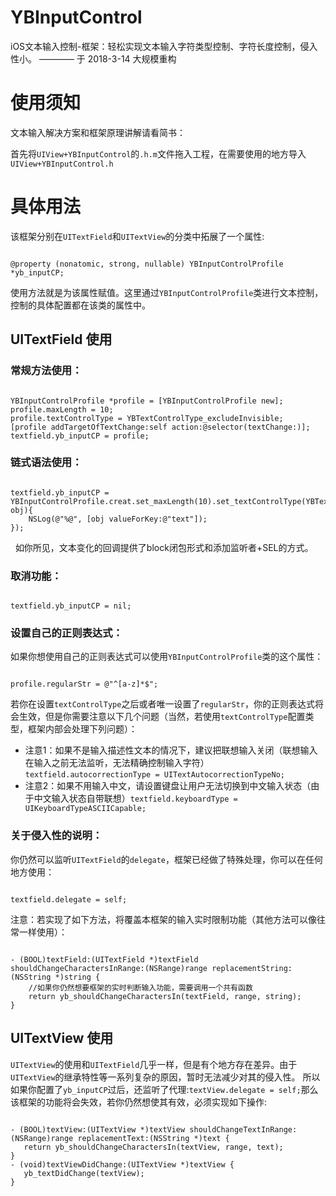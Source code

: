 # YBInputControl

iOS文本输入控制-框架：轻松实现文本输入字符类型控制、字符长度控制，侵入性小。
———— 于 2018-3-14 大规模重构 


# 使用须知


文本输入解决方案和框架原理讲解请看简书：

首先将`UIView+YBInputControl`的`.h.m`文件拖入工程，在需要使用的地方导入`UIView+YBInputControl.h`



# 具体用法


该框架分别在`UITextField`和`UITextView`的分类中拓展了一个属性:

<pre><code>
@property (nonatomic, strong, nullable) YBInputControlProfile *yb_inputCP;
</code></pre>
    
使用方法就是为该属性赋值。这里通过`YBInputControlProfile`类进行文本控制，控制的具体配置都在该类的属性中。


## UITextField 使用

### 常规方法使用：

<pre><code>
YBInputControlProfile *profile = [YBInputControlProfile new];
profile.maxLength = 10;
profile.textControlType = YBTextControlType_excludeInvisible;
[profile addTargetOfTextChange:self action:@selector(textChange:)];
textfield.yb_inputCP = profile;
</code></pre>

### 链式语法使用：

<pre><code>
textfield.yb_inputCP = YBInputControlProfile.creat.set_maxLength(10).set_textControlType(YBTextControlType_letter).set_textChanged(^(id obj){
    NSLog(@"%@", [obj valueForKey:@"text"]);
});
</code></pre>
   
如你所见，文本变化的回调提供了block闭包形式和添加监听者+SEL的方式。


### 取消功能：

<pre><code>
textfield.yb_inputCP = nil;
</code></pre>


### 设置自己的正则表达式：

如果你想使用自己的正则表达式可以使用`YBInputControlProfile`类的这个属性：

<pre><code>
profile.regularStr = @"^[a-z]*$";
</code></pre>

若你在设置`textControlType`之后或者唯一设置了`regularStr`，你的正则表达式将会生效，但是你需要注意以下几个问题（当然，若使用`textControlType`配置类型，框架内部会处理下列问题）：

+ 注意1：如果不是输入描述性文本的情况下，建议把联想输入关闭（联想输入在输入之前无法监听，无法精确控制输入字符）`textfield.autocorrectionType = UITextAutocorrectionTypeNo;`
    
+ 注意2：如果不用输入中文，请设置键盘让用户无法切换到中文输入状态（由于中文输入状态自带联想）`textfield.keyboardType = UIKeyboardTypeASCIICapable;`


### 关于侵入性的说明：

你仍然可以监听`UITextField`的`delegate`，框架已经做了特殊处理，你可以在任何地方使用：

<pre><code>
textfield.delegate = self;
</code></pre>

注意：若实现了如下方法，将覆盖本框架的输入实时限制功能（其他方法可以像往常一样使用）：

<pre><code>
- (BOOL)textField:(UITextField *)textField shouldChangeCharactersInRange:(NSRange)range replacementString:(NSString *)string {
    //如果你仍然想要框架的实时判断输入功能，需要调用一个共有函数
    return yb_shouldChangeCharactersIn(textField, range, string);
}
</code></pre>


## UITextView 使用


`UITextView`的使用和`UITextField`几乎一样，但是有个地方存在差异。由于`UITextView`的继承特性等一系列复杂的原因，暂时无法减少对其的侵入性。
所以如果你配置了`yb_inputCP`过后，还监听了代理:`textView.delegate = self;`那么该框架的功能将会失效，若你仍然想使其有效，必须实现如下操作:

<pre><code>
- (BOOL)textView:(UITextView *)textView shouldChangeTextInRange:(NSRange)range replacementText:(NSString *)text {
   return yb_shouldChangeCharactersIn(textView, range, text);
}
- (void)textViewDidChange:(UITextView *)textView {
   yb_textDidChange(textView);
}
</code></pre>
